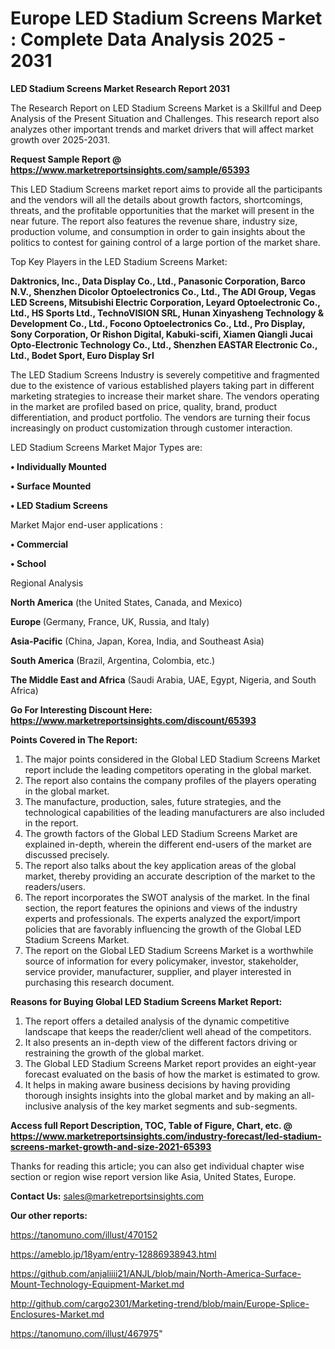  # Europe LED Stadium Screens Market : Complete Data Analysis 2025 - 2031

<strong>LED Stadium Screens Market Research Report 2031</strong>

The Research Report on LED Stadium Screens Market is a Skillful and Deep Analysis of the Present Situation and Challenges. This research report also analyzes other important trends and market drivers that will affect market growth over 2025-2031.

<strong>Request Sample Report @ <a href=https://www.marketreportsinsights.com/sample/65393>https://www.marketreportsinsights.com/sample/65393</a></strong>

This LED Stadium Screens market report aims to provide all the participants and the vendors will all the details about growth factors, shortcomings, threats, and the profitable opportunities that the market will present in the near future. The report also features the revenue share, industry size, production volume, and consumption in order to gain insights about the politics to contest for gaining control of a large portion of the market share.

Top Key Players in the LED Stadium Screens Market:

<strong>Daktronics, Inc., Data Display Co., Ltd., Panasonic Corporation, Barco N.V., Shenzhen Dicolor Optoelectronics Co., Ltd., The ADI Group, Vegas LED Screens, Mitsubishi Electric Corporation, Leyard Optoelectronic Co., Ltd., HS Sports Ltd., TechnoVISION SRL, Hunan Xinyasheng Technology & Development Co., Ltd., Focono Optoelectronics Co., Ltd., Pro Display, Sony Corporation, Or Rishon Digital, Kabuki-scifi, Xiamen Qiangli Jucai Opto-Electronic Technology Co., Ltd., Shenzhen EASTAR Electronic Co., Ltd., Bodet Sport, Euro Display Srl</strong>

The LED Stadium Screens Industry is severely competitive and fragmented due to the existence of various established players taking part in different marketing strategies to increase their market share. The vendors operating in the market are profiled based on price, quality, brand, product differentiation, and product portfolio. The vendors are turning their focus increasingly on product customization through customer interaction.

LED Stadium Screens Market Major Types are:

<strong>• Individually Mounted

• Surface Mounted

• LED Stadium Screens</strong>

Market Major end-user applications :

<strong>• Commercial

• School</strong>

Regional Analysis

</u><strong><b>North America</b></strong> (the United States, Canada, and Mexico)

<strong><b>Europe </b></strong>(Germany, France, UK, Russia, and Italy)

<strong><b>Asia-Pacific</b></strong> (China, Japan, Korea, India, and Southeast Asia)

<strong><b>South America</b></strong> (Brazil, Argentina, Colombia, etc.)

<strong><b>The Middle East and Africa</b></strong> (Saudi Arabia, UAE, Egypt, Nigeria, and South Africa)

<strong>Go For Interesting Discount Here: <a href=https://www.marketreportsinsights.com/discount/65393>https://www.marketreportsinsights.com/discount/65393</a></strong>

<strong>Points Covered in The Report:</strong>
<ol>
  <li>The major points considered in the Global LED Stadium Screens Market report include the leading competitors operating in the global market.</li>
  <li>The report also contains the company profiles of the players operating in the global market.</li>
  <li>The manufacture, production, sales, future strategies, and the technological capabilities of the leading manufacturers are also included in the report.</li>
  <li>The growth factors of the Global LED Stadium Screens Market are explained in-depth, wherein the different end-users of the market are discussed precisely.</li>
  <li>The report also talks about the key application areas of the global market, thereby providing an accurate description of the market to the readers/users.</li>
  <li>The report incorporates the SWOT analysis of the market. In the final section, the report features the opinions and views of the industry experts and professionals. The experts analyzed the export/import policies that are favorably influencing the growth of the Global LED Stadium Screens Market.</li>
  <li>The report on the Global LED Stadium Screens Market is a worthwhile source of information for every policymaker, investor, stakeholder, service provider, manufacturer, supplier, and player interested in purchasing this research document.</li>
</ol>
<strong>Reasons for Buying Global LED Stadium Screens Market Report:</strong>

<ol>
  <li>The report offers a detailed analysis of the dynamic competitive landscape that keeps the reader/client well ahead of the competitors.</li>
  <li>It also presents an in-depth view of the different factors driving or restraining the growth of the global market.</li>
  <li>The Global LED Stadium Screens Market report provides an eight-year forecast evaluated on the basis of how the market is estimated to grow.</li>
  <li>It helps in making aware business decisions by having providing thorough insights insights into the global market and by making an all-inclusive analysis of the key market segments and sub-segments.</li>
</ol>
<strong>Access full Report Description, TOC, Table of Figure, Chart, etc. @ <a href=https://www.marketreportsinsights.com/industry-forecast/led-stadium-screens-market-growth-and-size-2021-65393>https://www.marketreportsinsights.com/industry-forecast/led-stadium-screens-market-growth-and-size-2021-65393</a></strong>


Thanks for reading this article; you can also get individual chapter wise section or region wise report version like Asia, United States, Europe.

<strong>Contact Us:</strong>
sales@marketreportsinsights.com

<strong>Our other reports:</strong>

<a href=https://tanomuno.com/illust/470152>https://tanomuno.com/illust/470152</a>

<a href=https://ameblo.jp/18yam/entry-12886938943.html>https://ameblo.jp/18yam/entry-12886938943.html</a>

<a href=https://github.com/anjaliiii21/ANJL/blob/main/North-America-Surface-Mount-Technology-Equipment-Market.md>https://github.com/anjaliiii21/ANJL/blob/main/North-America-Surface-Mount-Technology-Equipment-Market.md</a>

<a href=http://github.com/cargo2301/Marketing-trend/blob/main/Europe-Splice-Enclosures-Market.md>http://github.com/cargo2301/Marketing-trend/blob/main/Europe-Splice-Enclosures-Market.md</a>

<a href=https://tanomuno.com/illust/467975>https://tanomuno.com/illust/467975</a>"
